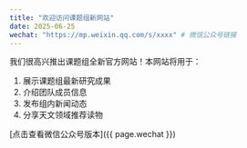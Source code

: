 ```yaml
---
title: "欢迎访问课题组新网站"
date: 2025-06-25
wechat: "https://mp.weixin.qq.com/s/xxxx" # 微信公众号链接
---
```


我们很高兴推出课题组全新官方网站！本网站将用于：

1. 展示课题组最新研究成果
2. 介绍团队成员信息
3. 发布组内新闻动态
4. 分享天文领域推荐读物

[点击查看微信公众号版本]({{ page.wechat }})